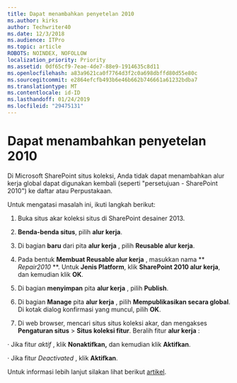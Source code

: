```yaml
---
title: Dapat menambahkan penyetelan 2010
ms.author: kirks
author: Techwriter40
ms.date: 12/3/2018
ms.audience: ITPro
ms.topic: article
ROBOTS: NOINDEX, NOFOLLOW
localization_priority: Priority
ms.assetid: 0df65cf9-7eae-4de7-88e9-1914635c8d11
ms.openlocfilehash: a83a9621ca0f7764d3f2c0a698dbffd80d55e80c
ms.sourcegitcommit: e2864efcfb493b6e46b662b746661a61232bdba7
ms.translationtype: MT
ms.contentlocale: id-ID
ms.lasthandoff: 01/24/2019
ms.locfileid: "29475131"
---
```

# <a name="unable-to-add-2010-approval-workflow"></a>Dapat menambahkan penyetelan 2010

Di Microsoft SharePoint situs koleksi, Anda tidak dapat menambahkan alur kerja global dapat digunakan kembali (seperti "persetujuan - SharePoint 2010") ke daftar atau Perpustakaan.
  
Untuk mengatasi masalah ini, ikuti langkah berikut: 
  
1. Buka situs akar koleksi situs di SharePoint desainer 2013.
  
2. **Benda-benda situs**, pilih **alur kerja**. 
  
3. Di bagian **baru** dari pita **alur kerja** , pilih **Reusable alur kerja**. 
  
4. Pada bentuk **Membuat Reusable alur kerja** , masukkan nama ** *Repair2010* **. Untuk **Jenis Platform**, klik **SharePoint 2010 alur kerja**, dan kemudian klik **OK**. 
  
1. Di bagian **menyimpan** pita **alur kerja** , pilih **Publish**. 
  
2. Di bagian **Manage** pita **alur kerja** , pilih **Mempublikasikan secara global**. Di kotak dialog konfirmasi yang muncul, pilih **OK**. 
  
3. Di web browser, mencari situs situs koleksi akar, dan mengakses **Pengaturan situs** \> **Situs koleksi fitur**. Beralih fitur **alur kerja** : 
  
· Jika fitur *aktif* , klik **Nonaktifkan,** dan kemudian klik **Aktifkan**. 
  
· Jika fitur *Deactivated* , klik **Aktifkan**. 
  
Untuk informasi lebih lanjut silakan lihat berikut [artikel](https://go.microsoft.com/fwlink/?linkid=2047770&amp;clcid=0x409).
  

